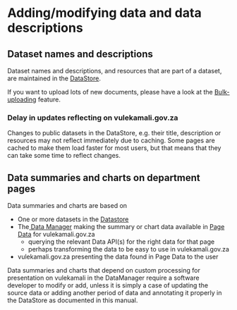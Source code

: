 # Adding/modifying data and data descriptions

## Dataset names and descriptions

Dataset names and descriptions, and resources that are part of a dataset, are maintained in the [DataStore](../../services/vulekamali-ckan/).

If you want to upload lots of new documents, please have a look at the [Bulk-uploading](bulk-uploading-department-specific-documents.md) feature.

### Delay in updates reflecting on vulekamali.gov.za

Changes to public datasets in the DataStore, e.g. their title, description or resources may not reflect immediately due to caching. Some pages are cached to make them load faster for most users, but that means that they can take some time to reflect changes.

## Data summaries and charts on department pages

Data summaries and charts are based on

* One or more datasets in the [Datastore](../../services/vulekamali-ckan/)
* The[ Data Manager](../../services/vulekamali-data-manager/) making the summary or chart data available in [Page Data](../../services/vulekamali.gov.za.md#page-data) for vulekamali.gov.za
  * querying the relevant Data API\(s\) for the right data for that page
  * perhaps transforming the data to be easy to use in vulekamali.gov.za
* vulekamali.gov.za presenting the data found in Page Data to the user

Data summaries and charts that depend on custom processing for presentation on vulekamali in the DataManager require a software developer to modify or add, unless it is simply a case of updating the source data or adding another period of data and annotating it properly in the DataStore as documented in this manual.

